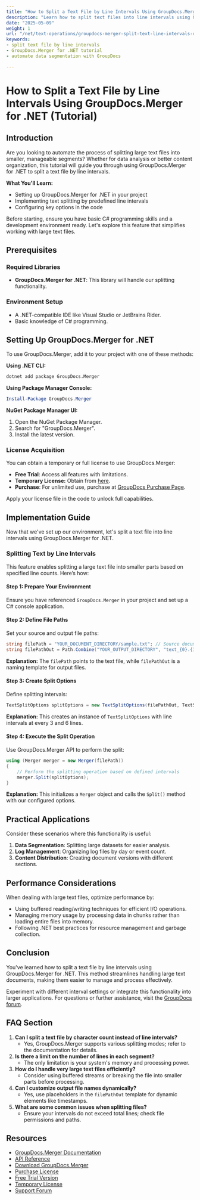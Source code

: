 ```yaml
---
title: "How to Split a Text File by Line Intervals Using GroupDocs.Merger for .NET (Tutorial)"
description: "Learn how to split text files into line intervals using GroupDocs.Merger for .NET. Automate data segmentation and content organization with this step-by-step guide."
date: "2025-05-09"
weight: 1
url: "/net/text-operations/groupdocs-merger-split-text-line-intervals-dotnet/"
keywords:
- split text file by line intervals
- GroupDocs.Merger for .NET tutorial
- automate data segmentation with GroupDocs

---
```



# How to Split a Text File by Line Intervals Using GroupDocs.Merger for .NET (Tutorial)

## Introduction

Are you looking to automate the process of splitting large text files into smaller, manageable segments? Whether for data analysis or better content organization, this tutorial will guide you through using GroupDocs.Merger for .NET to split a text file by line intervals.

**What You'll Learn:**
- Setting up GroupDocs.Merger for .NET in your project
- Implementing text splitting by predefined line intervals
- Configuring key options in the code

Before starting, ensure you have basic C# programming skills and a development environment ready. Let's explore this feature that simplifies working with large text files.

## Prerequisites

### Required Libraries
- **GroupDocs.Merger for .NET**: This library will handle our splitting functionality.

### Environment Setup
- A .NET-compatible IDE like Visual Studio or JetBrains Rider.
- Basic knowledge of C# programming.

## Setting Up GroupDocs.Merger for .NET

To use GroupDocs.Merger, add it to your project with one of these methods:

**Using .NET CLI:**
```bash
dotnet add package GroupDocs.Merger
```

**Using Package Manager Console:**
```powershell
Install-Package GroupDocs.Merger
```

**NuGet Package Manager UI:**
1. Open the NuGet Package Manager.
2. Search for "GroupDocs.Merger".
3. Install the latest version.

### License Acquisition

You can obtain a temporary or full license to use GroupDocs.Merger:
- **Free Trial**: Access all features with limitations.
- **Temporary License:** Obtain from [here](https://purchase.groupdocs.com/temporary-license/).
- **Purchase**: For unlimited use, purchase at [GroupDocs Purchase Page](https://purchase.groupdocs.com/buy).

Apply your license file in the code to unlock full capabilities.

## Implementation Guide

Now that we've set up our environment, let's split a text file into line intervals using GroupDocs.Merger for .NET.

### Splitting Text by Line Intervals

This feature enables splitting a large text file into smaller parts based on specified line counts. Here’s how:

#### Step 1: Prepare Your Environment
Ensure you have referenced `GroupDocs.Merger` in your project and set up a C# console application.

#### Step 2: Define File Paths
Set your source and output file paths:
```csharp
string filePath = "YOUR_DOCUMENT_DIRECTORY/sample.txt"; // Source document path
string filePathOut = Path.Combine("YOUR_OUTPUT_DIRECTORY", "text_{0}.{1}"); // Output file template
```
**Explanation:** The `filePath` points to the text file, while `filePathOut` is a naming template for output files.

#### Step 3: Create Split Options
Define splitting intervals:
```csharp
TextSplitOptions splitOptions = new TextSplitOptions(filePathOut, TextSplitMode.Interval, new int[] { 3, 6 });
```
**Explanation:** This creates an instance of `TextSplitOptions` with line intervals at every 3 and 6 lines.

#### Step 4: Execute the Split Operation
Use GroupDocs.Merger API to perform the split:
```csharp
using (Merger merger = new Merger(filePath))
{
    // Perform the splitting operation based on defined intervals
    merger.Split(splitOptions);
}
```
**Explanation:** This initializes a `Merger` object and calls the `Split()` method with our configured options.

## Practical Applications

Consider these scenarios where this functionality is useful:
1. **Data Segmentation**: Splitting large datasets for easier analysis.
2. **Log Management**: Organizing log files by day or event count.
3. **Content Distribution**: Creating document versions with different sections.

## Performance Considerations

When dealing with large text files, optimize performance by:
- Using buffered reading/writing techniques for efficient I/O operations.
- Managing memory usage by processing data in chunks rather than loading entire files into memory.
- Following .NET best practices for resource management and garbage collection.

## Conclusion

You've learned how to split a text file by line intervals using GroupDocs.Merger for .NET. This method streamlines handling large text documents, making them easier to manage and process effectively.

Experiment with different interval settings or integrate this functionality into larger applications. For questions or further assistance, visit the [GroupDocs forum](https://forum.groupdocs.com/c/merger/).

## FAQ Section

1. **Can I split a text file by character count instead of line intervals?**
   - Yes, GroupDocs.Merger supports various splitting modes; refer to the documentation for details.
2. **Is there a limit on the number of lines in each segment?**
   - The only limitation is your system's memory and processing power.
3. **How do I handle very large text files efficiently?**
   - Consider using buffered streams or breaking the file into smaller parts before processing.
4. **Can I customize output file names dynamically?**
   - Yes, use placeholders in the `filePathOut` template for dynamic elements like timestamps.
5. **What are some common issues when splitting files?**
   - Ensure your intervals do not exceed total lines; check file permissions and paths.

## Resources
- [GroupDocs.Merger Documentation](https://docs.groupdocs.com/merger/net/)
- [API Reference](https://reference.groupdocs.com/merger/net/)
- [Download GroupDocs.Merger](https://releases.groupdocs.com/merger/net/)
- [Purchase License](https://purchase.groupdocs.com/buy)
- [Free Trial Version](https://releases.groupdocs.com/merger/net/)
- [Temporary License](https://purchase.groupdocs.com/temporary-license/)
- [Support Forum](https://forum.groupdocs.com/c/merger/)
